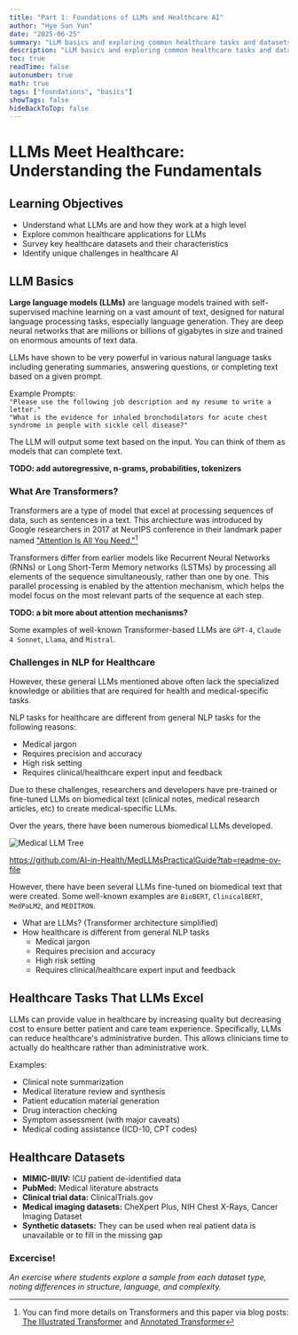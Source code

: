 ```yaml
---
title: "Part 1: Foundations of LLMs and Healthcare AI"
author: "Hye Sun Yun"
date: "2025-06-25"
summary: "LLM basics and exploring common healthcare tasks and datasets"
description: "LLM basics and exploring common healthcare tasks and datasets"
toc: true
readTime: false
autonumber: true
math: true
tags: ["foundations", "basics"]
showTags: false
hideBackToTop: false
---
```


# LLMs Meet Healthcare: Understanding the Fundamentals

## Learning Objectives

- Understand what LLMs are and how they work at a high level
- Explore common healthcare applications for LLMs
- Survey key healthcare datasets and their characteristics
- Identify unique challenges in healthcare AI

## LLM Basics

**Large language models (LLMs)** are language models trained with self-supervised machine learning on a vast amount of text, designed for natural language processing tasks, especially language generation. They are deep neural networks that are millions or billions of gigabytes in size and trained on enormous amounts of text data.

LLMs have shown to be very powerful in various natural language tasks including generating summaries, answering questions, or completing text based on a given prompt.

Example Prompts:\
`"Please use the following job description and my resume to write a letter."`\
`"What is the evidence for inhaled bronchodilators for acute chest syndrome in people with sickle cell disease?"`

The LLM will output some text based on the input. You can think of them as models that can complete text.

**TODO: add autoregressive, n-grams, probabilities, tokenizers**

### What Are Transformers?

Transformers are a type of model that excel at processing sequences of data, such as sentences in a text. This archiecture was introduced by Google researchers in 2017 at NeurIPS conference in their landmark paper named ["Attention Is All You Need."](https://proceedings.neurips.cc/paper_files/paper/2017/file/3f5ee243547dee91fbd053c1c4a845aa-Paper.pdf)[^1] 

Transformers differ from earlier models like Recurrent Neural Networks (RNNs) or Long Short-Term Memory networks (LSTMs) by processing all elements of the sequence simultaneously, rather than one by one. This parallel processing is enabled by the attention mechanism, which helps the model focus on the most relevant parts of the sequence at each step.

**TODO: a bit more about attention mechanisms?**

Some examples of well-known Transformer-based LLMs are `GPT-4`, `Claude 4 Sonnet`, `Llama`, and `Mistral`. 

### Challenges in NLP for Healthcare

However, these general LLMs mentioned above often lack the specialized knowledge or abilities that are required for health and medical-specific tasks.

NLP tasks for healthcare are different from general NLP tasks for the following reasons:
- Medical jargon
- Requires precision and accuracy
- High risk setting
- Requires clinical/healthcare expert input and feedback

Due to these challenges, researchers and developers have pre-trained or fine-tuned LLMs on biomedical text (clinical notes, medical research articles, etc) to create medical-specific LLMs.

Over the years, there have been numerous biomedical LLMs developed. 

![Medical LLM Tree](/images/medical_llm_tree.png)

https://github.com/AI-in-Health/MedLLMsPracticalGuide?tab=readme-ov-file

However, there have been several LLMs fine-tuned on biomedical text that were created. Some well-known examples are `BioBERT`, `ClinicalBERT`, `MedPaLM2`, and `MEDITRON`.

- What are LLMs? (Transformer architecture simplified)
- How healthcare is different from general NLP tasks
    - Medical jargon
    - Requires precision and accuracy
    - High risk setting
    - Requires clinical/healthcare expert input and feedback

## Healthcare Tasks That LLMs Excel

LLMs can provide value in healthcare by increasing quality but decreasing cost to ensure better patient and care team experience. Specifically, LLMs can reduce healthcare's administrative burden. This allows clinicians time to actually do healthcare rather than administrative work.

Examples:
- Clinical note summarization
- Medical literature review and synthesis
- Patient education material generation
- Drug interaction checking
- Symptom assessment (with major caveats)
- Medical coding assistance (ICD-10, CPT codes)

## Healthcare Datasets

- **MIMIC-III/IV:** ICU patient de-identified data
- **PubMed:** Medical literature abstracts
- **Clinical trial data:** ClinicalTrials.gov
- **Medical imaging datasets:** CheXpert Plus, NIH Chest X-Rays, Cancer Imaging Dataset
- **Synthetic datasets:** They can be used when real patient data is unavailable or to fill in the missing gap

### Excercise!

*An exercise where students explore a sample from each dataset type, noting differences in structure, language, and complexity.*

[^1]: You can find more details on Transformers and this paper via blog posts: [The Illustrated Transformer](https://jalammar.github.io/illustrated-transformer/) and [Annotated Transformer](https://nlp.seas.harvard.edu/annotated-transformer/)

